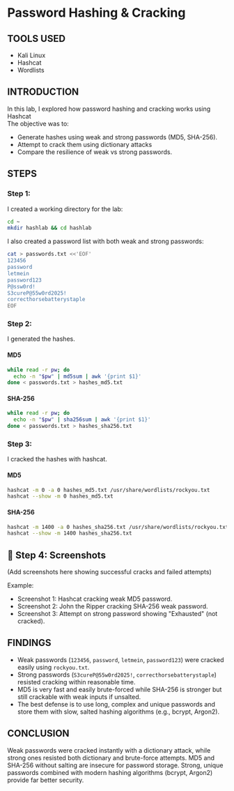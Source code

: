 # Password Hashing & Cracking 

##  TOOLS USED
- Kali Linux
- Hashcat
- Wordlists

##  INTRODUCTION
In this lab, I explored how password hashing and cracking works using Hashcat   
The objective was to:
- Generate hashes using weak and strong passwords (MD5, SHA-256).
- Attempt to crack them using dictionary attacks
- Compare the resilience of weak vs strong passwords.

## STEPS 

### Step 1: 
I created a working directory for the lab:

```bash
cd ~
mkdir hashlab && cd hashlab
```

I also created a password list with both weak and strong passwords:

```bash
cat > passwords.txt <<'EOF'
123456
password
letmein
password123
P@ssw0rd!
S3cureP@55w0rd2025!
correcthorsebatterystaple
EOF
```


### Step 2: 
I generated the hashes.

#### MD5 
```bash
while read -r pw; do
  echo -n "$pw" | md5sum | awk '{print $1}'
done < passwords.txt > hashes_md5.txt
```

#### SHA-256 
```bash
while read -r pw; do
  echo -n "$pw" | sha256sum | awk '{print $1}'
done < passwords.txt > hashes_sha256.txt
```


### Step 3: 
I cracked the hashes with hashcat.

#### MD5 
```bash
hashcat -m 0 -a 0 hashes_md5.txt /usr/share/wordlists/rockyou.txt
hashcat --show -m 0 hashes_md5.txt
```

#### SHA-256 
```bash
hashcat -m 1400 -a 0 hashes_sha256.txt /usr/share/wordlists/rockyou.txt
hashcat --show -m 1400 hashes_sha256.txt
```


## 📸 Step 4: Screenshots

(Add screenshots here showing successful cracks and failed attempts)

Example:
- Screenshot 1: Hashcat cracking weak MD5 password.
- Screenshot 2: John the Ripper cracking SHA-256 weak password.
- Screenshot 3: Attempt on strong password showing "Exhausted" (not cracked).


## FINDINGS

- Weak passwords (`123456`, `password`, `letmein`, `password123`) were cracked easily using `rockyou.txt`.  
- Strong passwords (`S3cureP@55w0rd2025!`, `correcthorsebatterystaple`) resisted cracking within reasonable time.  
- MD5 is very fast and easily brute-forced while SHA-256 is stronger but still crackable with weak inputs if unsalted.
- The best defense is to use long, complex and unique passwords and store them with slow, salted hashing algorithms (e.g., bcrypt, Argon2).

## CONCLUSION

Weak passwords were cracked instantly with a dictionary attack, while strong ones resisted both dictionary and brute-force attempts. MD5 and SHA-256 without salting are insecure for password storage. Strong, unique passwords combined with modern hashing algorithms (bcrypt, Argon2) provide far better security.
